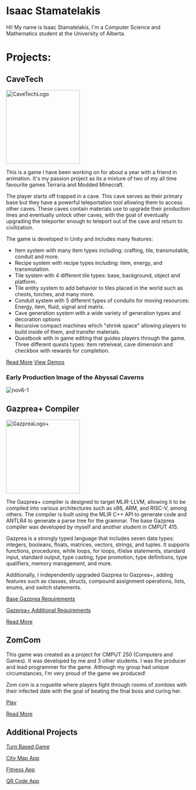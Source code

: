 # Isaac Stamatelakis
Hi! My name is Isaac Stamatelakis, I'm a Computer Science and Mathematics student at the University of Alberta. 


# Projects:

## CaveTech 
<img src="https://github.com/user-attachments/assets/76a44189-928f-45de-8ea7-6a605327d29c" alt="CaveTechLogo" width="200" />

This is a game I have been working on for about a year with a friend in animation. It's my passion project as its a mixture of two of my all time favourite games Terraria and Modded Minecraft. 

The player starts off trapped in a cave. This cave serves as their primary base but they have a powerful teleportation tool allowing them to access other caves. These caves contain materials use to upgrade their production lines and eventually unlock other caves, with the goal of eventually upgrading the teleporter enough to teleport out of the cave and return to civilization.

The game is developed in Unity and includes many features:
* Item system with many item types including: crafting, tile, transmutable, conduit and more.
* Recipe system with recipe types including: item, energy, and transmutation.
* Tile system with 4 different tile types: base, background, object and platform.
* Tile entity system to add behavior to tiles placed in the world such as chests, torches, and many more.
* Conduit system with 5 different types of conduits for moving resources: Energy, item, fluid, signal and matrix.
* Cave generation system with a wide variety of generation types and decoration options
* Recursive compact machines which "shrink space" allowing players to build inside of them, and transfer materials.
* Questbook with in game editing that guides players through the game. Three different quests types: item retreiveal, cave dimension and checkbox with rewards for completion.

[Read More](https://github.com/Isaac-Stamatelakis/Isaac-Stamatelakis.github.io/blob/main/Factory.MD)
[View Demos](https://www.youtube.com/@CaveTechDev/videos)
### Early Production Image of the Abyssal Caverns 
![nov6-1](https://github.com/user-attachments/assets/4751dd1b-c036-43d9-833c-98bda154ea60)

## Gazprea+ Compiler 

<img src="https://github.com/user-attachments/assets/86249937-455c-4186-87d7-d94b7c5f5695" alt="GazpreaLogo+" width="200" />

The Gazprea+ compiler is designed to target MLIR-LLVM, allowing it to be compiled into various architectures such as x86, ARM, and RISC-V, among others. The compiler is built using the MLIR C++ API to generate code and ANTLR4 to generate a parse tree for the grammar. The base Gazprea compiler was developed by myself and another student in CMPUT 415.

Gazprea is a strongly typed language that includes seven data types: integers, booleans, floats, matrices, vectors, strings, and tuples. It supports functions, procedures, while loops, for loops, if/else statements, standard input, standard output, type casting, type promotion, type definitions, type qualifiers, memory management, and more.

Additionally, I independently upgraded Gazprea to Gazprea+, adding features such as classes, structs, compound assignment operations, lists, enums, and switch statements.

[Base Gazprea Requirements](url)

[Gazprea+ Additional Requirements](url)

[Read More](url)

## ZomCom
This game was created as a project for CMPUT 250 (Computers and Games). It was developed by me and 3 other students. I was the producer and lead programmer for the game. Although my group had unique circumstances, I'm very proud of the game we produced!

Zom com is a roguelite where players fight through rooms of zombies with their infected date with the goal of beating the final boss and curing her.

[Play](url)

[Read More](url)

## Additional Projects
[Turn Based Game](url)

[City Map App](url)

[Fitness App](url)

[QR Code App](url)

